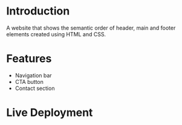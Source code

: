 # Introduction
A website that shows the semantic order of header, main and footer elements created using HTML and CSS.

# Features
- Navigation bar
- CTA button
- Contact section

# Live Deployment
